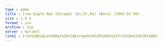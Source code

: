 ```yaml
---
type : game
title : Iron Eagle Max (Europe) (En,Fr,De) (Beta) (2002-01-09)
size : 1.4 G
format : iso
archive : zip
server : myrient
link2 : Iron%20Eagle%20Max%20%28Europe%29%20%28En%2CFr%2CDe%29%20%28Beta%29%20%282002-01-09%29
---
```

